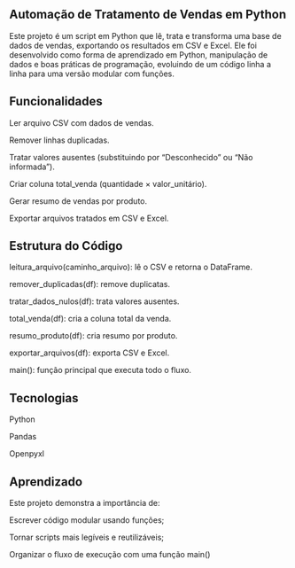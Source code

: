 ## Automação de Tratamento de Vendas em Python

Este projeto é um script em Python que lê, trata e transforma uma base de dados de vendas, exportando os resultados em CSV e Excel. Ele foi desenvolvido como forma de aprendizado em Python, manipulação de dados e boas práticas de programação, evoluindo de um código linha a linha para uma versão modular com funções.

## Funcionalidades

Ler arquivo CSV com dados de vendas.

Remover linhas duplicadas.

Tratar valores ausentes (substituindo por “Desconhecido” ou “Não informada”).

Criar coluna total_venda (quantidade × valor_unitário).

Gerar resumo de vendas por produto.

Exportar arquivos tratados em CSV e Excel.

## Estrutura do Código

leitura_arquivo(caminho_arquivo): lê o CSV e retorna o DataFrame.

remover_duplicadas(df): remove duplicatas.

tratar_dados_nulos(df): trata valores ausentes.

total_venda(df): cria a coluna total da venda.

resumo_produto(df): cria resumo por produto.

exportar_arquivos(df): exporta CSV e Excel.

main(): função principal que executa todo o fluxo.

## Tecnologias

Python

Pandas

Openpyxl

## Aprendizado

Este projeto demonstra a importância de:

Escrever código modular usando funções;

Tornar scripts mais legíveis e reutilizáveis;

Organizar o fluxo de execução com uma função main()
